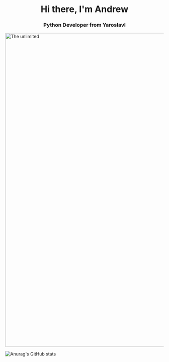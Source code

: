 <div id="header" align="center">
    <h1>Hi there, I'm Andrew</h1>
    <h3>Python Developer from Yaroslavl</h3>
</div>

<img src="https://github.com/AMahonya/AMahonya/blob/main/sb_dribbble.gif](https://github.com/AMahonya/AMahonya/blob/main/3129.gif" alt="The unlimited" width="1000">

![Anurag's GitHub stats](https://github-readme-stats.vercel.app/api?username=anuraghazra&show_icons=true&theme=radical)
